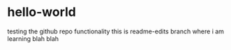 # hello-world
testing the github repo functionality
this is readme-edits branch where i am learning blah blah
